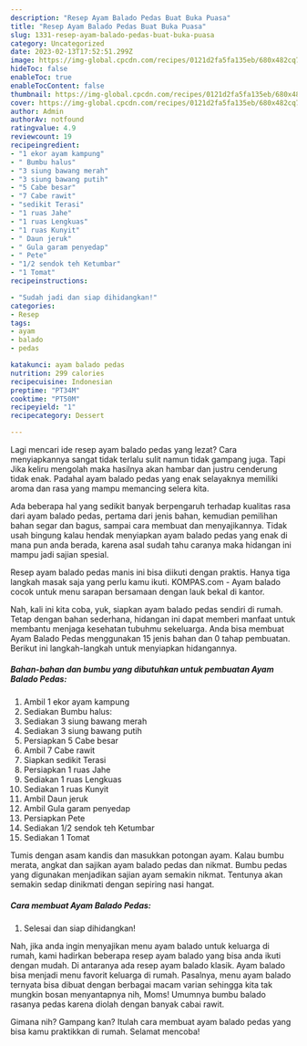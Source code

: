 ```yaml
---
description: "Resep Ayam Balado Pedas Buat Buka Puasa"
title: "Resep Ayam Balado Pedas Buat Buka Puasa"
slug: 1331-resep-ayam-balado-pedas-buat-buka-puasa
category: Uncategorized
date: 2023-02-13T17:52:51.299Z
image: https://img-global.cpcdn.com/recipes/0121d2fa5fa135eb/680x482cq70/ayam-balado-pedas-foto-resep-utama.jpg
hideToc: false
enableToc: true
enableTocContent: false
thumbnail: https://img-global.cpcdn.com/recipes/0121d2fa5fa135eb/680x482cq70/ayam-balado-pedas-foto-resep-utama.jpg
cover: https://img-global.cpcdn.com/recipes/0121d2fa5fa135eb/680x482cq70/ayam-balado-pedas-foto-resep-utama.jpg
author: Admin
authorAv: notfound
ratingvalue: 4.9
reviewcount: 19
recipeingredient:
- "1 ekor ayam kampung"
- " Bumbu halus"
- "3 siung bawang merah"
- "3 siung bawang putih"
- "5 Cabe besar"
- "7 Cabe rawit"
- "sedikit Terasi"
- "1 ruas Jahe"
- "1 ruas Lengkuas"
- "1 ruas Kunyit"
- " Daun jeruk"
- " Gula garam penyedap"
- " Pete"
- "1/2 sendok teh Ketumbar"
- "1 Tomat"
recipeinstructions:

- "Sudah jadi dan siap dihidangkan!"
categories:
- Resep
tags:
- ayam
- balado
- pedas

katakunci: ayam balado pedas 
nutrition: 299 calories
recipecuisine: Indonesian
preptime: "PT34M"
cooktime: "PT50M"
recipeyield: "1"
recipecategory: Dessert

---
```



Lagi mencari ide resep ayam balado pedas yang lezat? Cara menyiapkannya sangat tidak terlalu sulit namun tidak gampang juga. Tapi Jika keliru mengolah maka hasilnya akan hambar dan justru cenderung tidak enak. Padahal ayam balado pedas yang enak selayaknya memiliki aroma dan rasa yang mampu memancing selera kita.


Ada beberapa hal yang sedikit banyak berpengaruh terhadap kualitas rasa dari ayam balado pedas, pertama dari jenis bahan, kemudian pemilihan bahan segar dan bagus, sampai cara membuat dan menyajikannya. Tidak usah bingung kalau hendak menyiapkan ayam balado pedas yang enak di mana pun anda berada, karena asal sudah tahu caranya maka hidangan ini mampu jadi sajian spesial.

Resep ayam balado pedas manis ini bisa diikuti dengan praktis. Hanya tiga langkah masak saja yang perlu kamu ikuti. KOMPAS.com - Ayam balado cocok untuk menu sarapan bersamaan dengan lauk bekal di kantor.


Nah, kali ini kita coba, yuk, siapkan ayam balado pedas sendiri di rumah. Tetap dengan bahan sederhana, hidangan ini dapat memberi manfaat untuk membantu menjaga kesehatan tubuhmu sekeluarga. Anda bisa membuat Ayam Balado Pedas menggunakan 15 jenis bahan dan 0 tahap pembuatan. Berikut ini langkah-langkah untuk menyiapkan hidangannya.

<!--inarticleads1-->

##### Bahan-bahan dan bumbu yang dibutuhkan untuk pembuatan Ayam Balado Pedas:

1. Ambil 1 ekor ayam kampung
1. Sediakan  Bumbu halus:
1. Sediakan 3 siung bawang merah
1. Sediakan 3 siung bawang putih
1. Persiapkan 5 Cabe besar
1. Ambil 7 Cabe rawit
1. Siapkan sedikit Terasi
1. Persiapkan 1 ruas Jahe
1. Sediakan 1 ruas Lengkuas
1. Sediakan 1 ruas Kunyit
1. Ambil  Daun jeruk
1. Ambil  Gula garam penyedap
1. Persiapkan  Pete
1. Sediakan 1/2 sendok teh Ketumbar
1. Sediakan 1 Tomat


Tumis dengan asam kandis dan masukkan potongan ayam. Kalau bumbu merata, angkat dan sajikan ayam balado pedas dan nikmat. Bumbu pedas yang digunakan menjadikan sajian ayam semakin nikmat. Tentunya akan semakin sedap dinikmati dengan sepiring nasi hangat. 

<!--inarticleads2-->

##### Cara membuat Ayam Balado Pedas:


1. Selesai dan siap dihidangkan!

Nah, jika anda ingin menyajikan menu ayam balado untuk keluarga di rumah, kami hadirkan beberapa resep ayam balado yang bisa anda ikuti dengan mudah. Di antaranya ada resep ayam balado klasik. Ayam balado bisa menjadi menu favorit keluarga di rumah. Pasalnya, menu ayam balado ternyata bisa dibuat dengan berbagai macam varian sehingga kita tak mungkin bosan menyantapnya nih, Moms! Umumnya bumbu balado rasanya pedas karena diolah dengan banyak cabai rawit. 

Gimana nih? Gampang kan? Itulah cara membuat ayam balado pedas yang bisa kamu praktikkan di rumah. Selamat mencoba!
